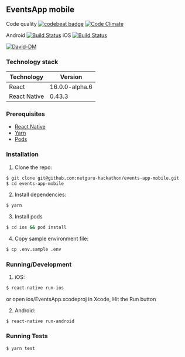 ## EventsApp mobile

Code quality [![codebeat badge](https://codebeat.co/badges/6229e7ee-d790-444c-8905-2a29c557d294)](https://codebeat.co/projects/github-com-netguru-hackathon-events-app-mobile-master)
[![Code Climate](https://codeclimate.com/github/netguru-hackathon/events-app-mobile/badges/gpa.svg)](https://codeclimate.com/github/netguru-hackathon/events-app-mobile)

Android [![Build Status](https://www.bitrise.io/app/ea788d371b493b45.svg?token=gQzdV-OK6RBcEElLAtRvSA)](https://www.bitrise.io/app/ea788d371b493b45)
iOS [![Build Status](https://www.bitrise.io/app/e41270c9ddb1fbf3.svg?token=kyL8B1JF1S-Dy_GDq6XHIQ)](https://www.bitrise.io/app/e41270c9ddb1fbf3)

[![David-DM](https://david-dm.org/netguru-hackathon/events-app-mobile.svg)](https://david-dm.org/netguru-hackathon/events-app-mobile)

### Technology stack
| Technology     | Version          |
|----------------|------------------|
| React          | 16.0.0-alpha.6   |
| React Native   | 0.43.3           |

### Prerequisites
* [React Native](https://facebook.github.io/react-native/docs/getting-started.html)
* [Yarn](https://yarnpkg.com/en/docs/install)
* [Pods](https://cocoapods.org/)

### Installation
1. Clone the repo:
```bash
$ git clone git@github.com:netguru-hackathon/events-app-mobile.git
$ cd events-app-mobile
```

2. Install dependencies:
```bash
$ yarn
```

3. Install pods
```bash
$ cd ios && pod install
```

4. Copy sample environment file:
```bash
$ cp .env.sample .env
```

### Running/Development
1. iOS:
```bash
$ react-native run-ios
```
or open ios/EventsApp.xcodeproj in Xcode, Hit the Run button

2. Android:
```
$ react-native run-android
```

### Running Tests
```bash
$ yarn test
```
